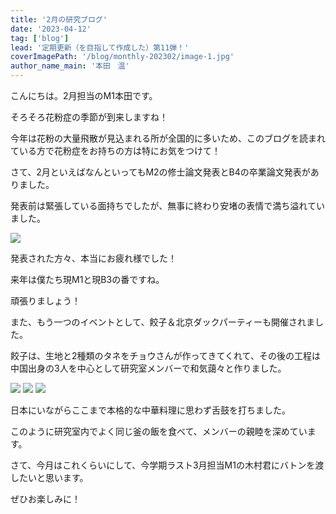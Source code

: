 ```yaml
---
title: '2月の研究ブログ'
date: '2023-04-12'
tag: ['blog']
lead: '定期更新（を目指して作成した）第11弾！'
coverImagePath: '/blog/monthly-202302/image-1.jpg'
author_name_main: '本田　温'
---
```


こんにちは。2月担当のM1本田です。

そろそろ花粉症の季節が到来しますね！

今年は花粉の大量飛散が見込まれる所が全国的に多いため、このブログを読まれている方で花粉症をお持ちの方は特にお気をつけて！

さて、2月といえばなんといってもM2の修士論文発表とB4の卒業論文発表がありました。

発表前は緊張している面持ちでしたが、無事に終わり安堵の表情で満ち溢れていました。

![](/blog/monthly-202302/image-1.jpg)

発表された方々、本当にお疲れ様でした！

来年は僕たち現M1と現B3の番ですね。

頑張りましょう！

また、もう一つのイベントとして、餃子＆北京ダックパーティーも開催されました。

餃子は、生地と2種類のタネをチョウさんが作ってきてくれて、その後の工程は中国出身の3人を中心として研究室メンバーで和気藹々と作りました。


![](/blog/monthly-202302/image-2.png)
![](/blog/monthly-202302/image-3.png)
![](/blog/monthly-202302/image-4.png)


日本にいながらここまで本格的な中華料理に思わず舌鼓を打ちました。

このように研究室内でよく同じ釜の飯を食べて、メンバーの親睦を深めています。

さて、今月はこれくらいにして、今学期ラスト3月担当M1の木村君にバトンを渡したいと思います。

ぜひお楽しみに！